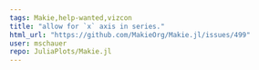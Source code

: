 ```yaml
---
tags: Makie,help-wanted,vizcon
title: "allow for `x` axis in series."
html_url: "https://github.com/MakieOrg/Makie.jl/issues/499"
user: mschauer
repo: JuliaPlots/Makie.jl
---
```


